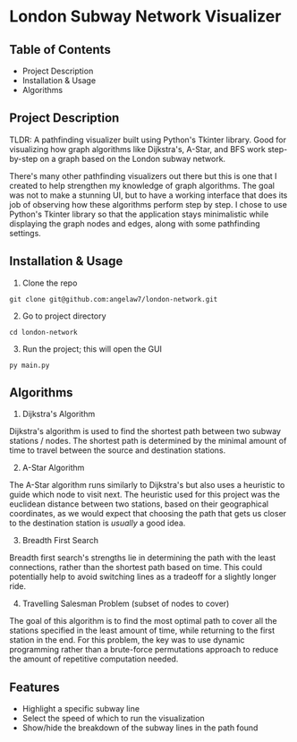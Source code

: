 # London Subway Network Visualizer

## Table of Contents

- Project Description
- Installation & Usage
- Algorithms

## Project Description

 TLDR: A pathfinding visualizer built using Python's Tkinter library. Good for visualizing how graph algorithms like Dijkstra's, A-Star, and BFS work step-by-step on a graph based on the London subway network.

 There's many other pathfinding visualizers out there but this is one that I created to help strengthen my knowledge of graph algorithms. The goal was not to make a stunning UI, but to have a working interface that does its job of observing how these algorithms perform step by step. I chose to use Python's Tkinter library so that the application stays minimalistic while displaying the graph nodes and edges, along with some pathfinding settings.

## Installation & Usage

1. Clone the repo
```
git clone git@github.com:angelaw7/london-network.git
```

2. Go to project directory
```
cd london-network
```

3. Run the project; this will open the GUI
```
py main.py
```

## Algorithms

1. Dijkstra's Algorithm

Dijkstra's algorithm is used to find the shortest path between two subway stations / nodes. The shortest path is determined by the minimal amount of time to travel between the source and destination stations.

2. A-Star Algorithm

The A-Star algorithm runs similarly to Dijkstra's but also uses a heuristic to guide which node to visit next. The heuristic used for this project was the euclidean distance between two stations, based on their geographical coordinates, as we would expect that choosing the path that gets us closer to the destination station is *usually* a good idea.

3. Breadth First Search

Breadth first search's strengths lie in determining the path with the least connections, rather than the shortest path based on time. This could potentially help to avoid switching lines as a tradeoff for a slightly longer ride.

4. Travelling Salesman Problem (subset of nodes to cover)

The goal of this algorithm is to find the most optimal path to cover all the stations specified in the least amount of time, while returning to the first station in the end. For this problem, the key was to use dynamic programming rather than a brute-force permutations approach to reduce the amount of repetitive computation needed.

## Features

- Highlight a specific subway line
- Select the speed of which to run the visualization
- Show/hide the breakdown of the subway lines in the path found
